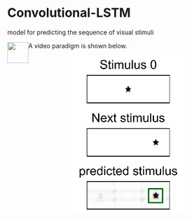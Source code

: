 # Convolutional-LSTM
model for predicting the sequence of visual stimuli




<a href="url"><img src="https://github.com/ZHANGneuro/Convolutional-LSTM/blob/main/model%20architecture.png)" align="left" height="48" width="48" ></a>



A video paradigm is shown below.
<p align="center"> 
<img src="https://github.com/ZHANGneuro/Convolutional-LSTM/blob/main/convolutional_lstm_demo.gif">
</p>
<br /> <br /> 


